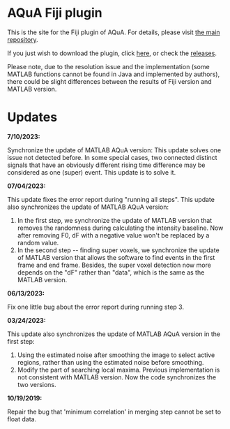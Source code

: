 # AQuA Fiji plugin

This is the site for the Fiji plugin of AQuA.
For details, please visit [the main repository](https://github.com/yu-lab-vt/AQuA).

If you just wish to download the plugin, click [here](https://github.com/yu-lab-vt/AQuA-Fiji/releases/download/v1.0/Aqua-1.0.jar), or check the [releases](https://github.com/yu-lab-vt/AQuA-Fiji/releases).

Please note, due to the resolution issue and the implementation (some MATLAB functions cannot be found in Java and implemented by authors), there could be slight differences between the results of Fiji version and MATLAB version.

# Updates

**7/10/2023:**

Synchronize the update of MATLAB AQuA version:
This update solves one issue not detected before. In some special cases, two connected distinct signals that have an obviously different rising time difference may be considered as one (super) event. This update is to solve it.

**07/04/2023:** 

This update fixes the error report during "running all steps".
This update also synchronizes the update of MATLAB AQuA version:
1) In the first step, we synchronize the update of MATLAB version that removes the randomness during calculating the intensity baseline. Now after removing F0, dF with a negative value won't be replaced by a random value.
2) In the second step -- finding super voxels, we synchronize the update of MATLAB version that allows the software to find events in the first frame and end frame. Besides, the super voxel detection now more depends on the "dF" rather than "data", which is the same as the MATLAB version.

**06/13/2023:** 

Fix one little bug about the error report during running step 3.

**03/24/2023:** 

This update also synchronizes the update of MATLAB AQuA version in the first step:
1) Using the estimated noise after smoothing the image to select active regions, rather than using the estimated noise before smoothing.
2) Modify the part of searching local maxima. Previous implementation is not consistent with MATLAB version. Now the code synchronizes the two versions.

**10/19/2019:** 

Repair the bug that 'minimum correlation' in merging step cannot be set to float data.
